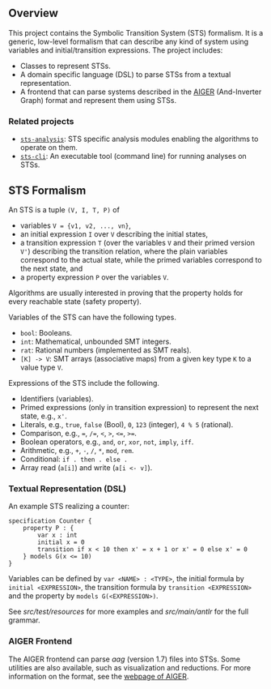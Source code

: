 ## Overview

This project contains the Symbolic Transition System (STS) formalism.
It is a generic, low-level formalism that can describe any kind of system using variables and initial/transition expressions.
The project includes:
* Classes to represent STSs.
* A domain specific language (DSL) to parse STSs from a textual representation.
* A frontend that can parse systems described in the [AIGER](http://fmv.jku.at/aiger/) (And-Inverter Graph) format and represent them using STSs.

### Related projects

* [`sts-analysis`](../sts-analysis/README.md): STS specific analysis modules enabling the algorithms to operate on them.
* [`sts-cli`](../sts-cli/README.md): An executable tool (command line) for running analyses on STSs.

## STS Formalism

An STS is a tuple `(V, I, T, P)` of

* variables `V = {v1, v2, ..., vn}`,
* an initial expression `I` over `V` describing the initial states,
* a transition expression `T` (over the variables `V` and their primed version `V'`) describing the transition relation, where the plain variables correspond to the actual state, while the primed variables correspond to the next state, and
* a property expression `P` over the variables `V`.

Algorithms are usually interested in proving that the property holds for every reachable state (safety property).

Variables of the STS can have the following types.
- `bool`: Booleans.
- `int`: Mathematical, unbounded SMT integers.
- `rat`: Rational numbers (implemented as SMT reals).
- `[K] -> V`: SMT arrays (associative maps) from a given key type `K` to a value type `V`.

Expressions of the STS include the following.
- Identifiers (variables).
- Primed expressions (only in transition expression) to represent the next state, e.g., `x'`.
- Literals, e.g., `true`, `false` (Bool), `0`, `123` (integer), `4 % 5` (rational).
- Comparison, e.g., `=`, `/=`, `<`, `>`, `<=`, `>=`.
- Boolean operators, e.g., `and`, `or`, `xor`, `not`, `imply`, `iff`.
- Arithmetic, e.g., `+`, `-`, `/`, `*`, `mod`, `rem`.
- Conditional: `if . then . else .`
- Array read (`a[i]`) and write (`a[i <- v]`).

### Textual Representation (DSL)

An example STS realizing a counter:

```
specification Counter {
    property P : {	
        var x : int
        initial x = 0
        transition if x < 10 then x' = x + 1 or x' = 0 else x' = 0
    } models G(x <= 10)
}
```

Variables can be defined by `var <NAME> : <TYPE>`, the initial formula by `initial <EXPRESSION>`, the transition formula by `transition <EXPRESSION>` and the property by `models G(<EXPRESSION>)`.

See _src/test/resources_ for more examples and _src/main/antlr_ for the full grammar.

### AIGER Frontend

The AIGER frontend can parse _aag_ (version 1.7) files into STSs.
Some utilities are also available, such as visualization and reductions.
For more information on the format, see the [webpage of AIGER](http://fmv.jku.at/aiger/).